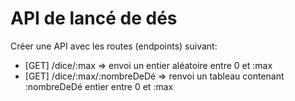 # API de lancé de dés

Créer une API avec les routes (endpoints) suivant:

- [GET] /dice/:max => envoi un entier aléatoire entre 0 et :max
- [GET] /dice/:max/:nombreDeDé => renvoi un tableau contenant :nombreDeDé entier entre 0 et :max
